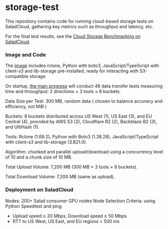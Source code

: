 # storage-test

This repository contains code for running cloud-based storage tests on SaladCloud, gathering key metrics such as throughput and latency, etc.

For the final test results, see the [Cloud Storage Benchmarking on SaladCloud](https://docs.salad.com/container-engine/tutorials/performance/high-performance-storage-solutions#cloud-storage-benchmarking-on-saladcloud).

### Image and Code

The [image](https://github.com/SaladTechnologies/storage-test/blob/main/Dockerfile) includes rclone, Python with boto3, JavaScript/TypeScript with client-s3 and lib-storage pre-installed, ready for interacting with S3-compatible storage. 

On startup, [the main progress](https://github.com/SaladTechnologies/storage-test/blob/main/src/main.ts) will conduct 48 data transfer tests measuring time and throughput: 2 directions × 3 tools × 8 buckets. 

Data Size per Test: 300 MB, random data ( chosen to balance accuracy and efficiency, not MiB )

Buckets: 8 buckets distributed across US West (1), US East (3), and EU Central (4), provided by AWS S3 (2), Cloudflare R2 (2), Backblaze B2 (3), and UltiHash (1).

Tools: Rclone (1.69.2), Python with Boto3 (1.38.28), JavaScript/TypeScript with client-s3 and lib-storage (3.821.0).

Algorithm: chunked and parallel upload/download using a concurrency level of 10 and a chunk size of 10 MB.

Total Upload Volume: 7,200 MB (300 MB × 3 tools × 8 buckets).

Total Download Volume: 7,200 MB (same as upload).


### Deployment on SaladCloud

Nodes: 200+ Salad consumer GPU nodes 
Node Selection Criteria: using Python Speedtest and ping
- Upload speed ≥ 20 Mbps, Download speed ≥ 50 Mbps
- RTT to US West, US East, and EU regions < 500 ms